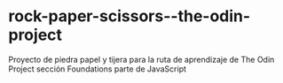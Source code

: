 # rock-paper-scissors--the-odin-project
Proyecto de piedra papel y tijera para la ruta de aprendizaje de The Odin Project sección Foundations parte de JavaScript
